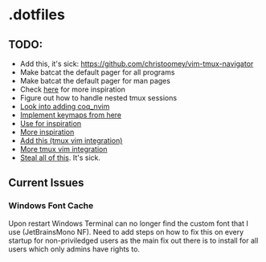 # .dotfiles

## TODO:

- Add this, it's sick: https://github.com/christoomey/vim-tmux-navigator
- Make batcat the default pager for all programs
- Make batcat the default pager for man pages
- Check [here](https://dev.to/slydragonn/ultimate-neovim-setup-guide-lazynvim-plugin-manager-23b7) for more inspiration
- Figure out how to handle nested tmux sessions
- [Look into adding coq_nvim](https://github.com/ms-jpq/coq_nvim)
- [Implement keymaps from here](https://www.reddit.com/r/neovim/comments/1k4efz8/comment/moad2aq/?utm_source=share&utm_medium=web3x&utm_name=web3xcss&utm_term=1&utm_content=share_button)
- [Use for inspiration](https://castel.dev/post/lecture-notes-1/)
- [More inspiration](https://github.com/KiLLeRRaT/.dotfiles/blob/master/nvim-lua/.config/nvim/lua/killerrat/remap.lua#L52)
- [Add this (tmux vim integration)](https://smartbear.com/blog/tmux-and-vim/)
- [More tmux vim integration](https://gist.github.com/tsl0922/d79fc1f8097dde660b34)
- [Steal all of this](https://github.com/nots1dd/dotfiles). It's sick.

## Current Issues

### Windows Font Cache

Upon restart Windows Terminal can no longer find the custom font that I use
(JetBrainsMono NF). Need to add steps on how to fix this on every startup for
non-priviledged users as the main fix out there is to install for all users
which only admins have rights to.
